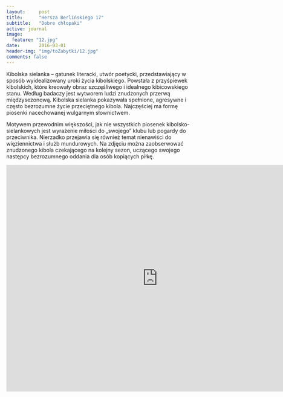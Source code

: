 ```yaml
---
layout:     post
title:      "Hersza Berlińskiego 17"
subtitle:   "Dobre chłopaki"
active: journal
image:
  feature: "12.jpg"
date:       2016-03-01 
header-img: "img/toZabytki/12.jpg"
comments: false
---
```


<p>Kibolska sielanka – gatunek literacki, utwór poetycki, przedstawiający w sposób wyidealizowany uroki życia kibolskiego. Powstała z przyśpiewek kibolskich, które kreowały obraz szczęśliwego i idealnego kibicowskiego stanu. Według badaczy jest wytworem ludzi znudzonych przerwą międzysezonową. Kibolska sielanka pokazywała spełnione, agresywne i często bezrozumne życie przeciętnego kibola. Najczęściej ma formę piosenki nacechowanej wulgarnym słownictwem.</p>

<p>Motywem przewodnim większości, jak nie wszystkich piosenek kibolsko-sielankowych jest wyrażenie miłości do „swojego” klubu lub pogardy do przeciwnika. Nierzadko przejawia się również temat nienawiści do więziennictwa i służb mundurowych. Na zdjęciu można zaobserwować znudzonego kibola czekającego na kolejny sezon, uczącego swojego następcy bezrozumnego oddania dla osób kopiących piłkę.
</p>

<iframe src="https://www.google.com/maps/embed?pb=!1m18!1m12!1m3!1d2468.168855787318!2d19.457!3d51.7848!2m3!1f0!2f0!3f0!3m2!1i1024!2i768!4f13.1!3m3!1m2!1s0x471bcadd10608ab5%3A0x79459689d59c5d0f!2zSGVyc3phIEJlcmxpxYRza2llZ28gMTcsIDkxLTgzMSDFgcOzZMW6!5e0!3m2!1sen!2spl!4v1653481374642!5m2!1sen!2spl" width="800" height="600" style="border:0;" allowfullscreen="" loading="lazy" referrerpolicy="no-referrer-when-downgrade"></iframe>